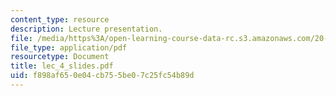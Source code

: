 ```yaml
---
content_type: resource
description: Lecture presentation.
file: /media/https%3A/open-learning-course-data-rc.s3.amazonaws.com/20-410j-molecular-cellular-and-tissue-biomechanics-be-410j-spring-2003/f898af650e04cb755be07c25fc54b89d_lec_4_slides.pdf
file_type: application/pdf
resourcetype: Document
title: lec_4_slides.pdf
uid: f898af65-0e04-cb75-5be0-7c25fc54b89d
---
```

